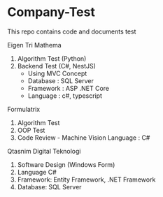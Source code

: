 # Company-Test

This repo contains code and documents test

Eigen Tri Mathema
1. Algorithm Test (Python)
2. Backend Test (C#, NestJS)
    - Using MVC Concept 
    - Database : SQL Server
    - Framework : ASP .NET Core
    - Language : c#, typescript

Formulatrix
1. Algorithm Test
2. OOP Test
3. Code Review - Machine Vision
Language : C#

Qtasnim Digital Teknologi
1. Software Design (Windows Form)
2. Language C#
3. Framework: Entity Framework, .NET Framework
4. Database: SQL Server